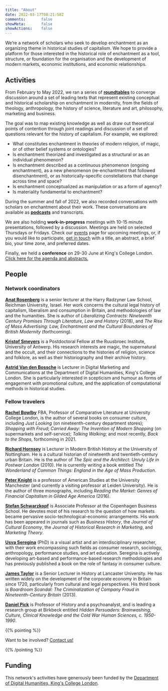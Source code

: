 ```yaml
---
title: "About"
date: 2022-03-17T08:21:58Z
comments:       false
showMeta:       false
showActions:    false
---
```


We’re a network of scholars who seek to develop enchantment as an organizing theme in historical studies of capitalism. We hope to provide a platform for those interested in the historical role of enchantment as a tool, structure, or foundation for the organisation and the development of modern markets, economic institutions, and economic relationships.

## Activities

From February to May 2022, we ran a series of [**roundtables**](/resources) to converge discussion around a set of leading texts that represent existing conceptual and historical scholarship on enchantment in modernity, from the fields of theology, anthropology, the history of science, literature and art, philosophy, marketing and business.

The goal was to map existing knowledge as well as draw out theoretical points of contention through joint readings and discussion of a set of questions relevant for the history of capitalism. For example, we explored:
- What constitutes enchantment in theories of modern religion, of magic, or of other belief systems or ontologies?
- Is enchantment theorized and investigated as a structural or as an individual phenomenon?
- Is enchantment described as a continuous phenomenon (ongoing enchantment), as a new phenomenon (re-enchantment that followed disenchantment), or as historically-specific constellations that change across time and space?
- Is enchantment conceptualized as manipulation or as a form of agency?
- Is materiality fundamental to enchantment?

During the summer and fall of 2022, we also recorded conversations with scholars on enchantment about their work. These conversations are available as [**podcasts**](/resources) and transcripts.

We are also holding **work-in-progress** meetings with 10-15 minute presentations, followed by a discussion. Meetings are held on selected Thursdays or Fridays. Check our [events](/events) page for upcoming meetings, or, if you would like to participate, [get in touch](/events/cfp_work_in_progress) with a title, an abstract, a brief bio, your time zone, and preferred dates.

Finally, we held a **conference** on 29-30 June at King's College London. [Click here for the agenda and abstracts.](events/conference_2023)

## People

### Network coordinators
**[Anat Rosenberg](https://www.runi.ac.il/en/faculty/arosenberg/)** is a senior lecturer at the Harry Radzyner Law School, Reichman University, Israel. Her work concerns the cultural legal history of capitalism, liberalism and consumption in Britain, and methodologies of law and the humanities. She is author of *Liberalizing Contracts: Nineteenth Century Promises Through Literature, Law and History* (2018), and *The Rise of Mass Advertising: Law, Enchantment and the Cultural Boundaries of British Modernity* (forthcoming).

**[Kristof Smeyers](https://www.uantwerpen.be/en/staff/kristof-smeyers_16210/)** is a Postdoctoral Fellow at the Ruusbroec Institute, University of Antwerp. His research interests are magic, the supernatural and the occult, and their connections to the histories of religion, science and folklore, as well as their historiography and their archive history.

**[Astrid Van den Bossche](https://kclpure.kcl.ac.uk/portal/astrid.vandenbossche.html)** is Lecturer in Digital Marketing and Communications at the Department of Digital Humanities, King's College London. She is particularly interested in scepticism and humour as forms of engagement with promotional culture, and the application of computational methods in historical studies.

### Fellow travelers
**[Rachel Bowlby](https://www.ucl.ac.uk/european-languages-culture/people/rachel-bowlby)** FBA, Professor of Comparative Literature at University College London, is the author of several books on consumer culture, including *Just Looking* (on nineteenth-century department stores); *Shopping with Freud*; *Carried Away: The Invention of Modern Shopping* (on supermarkets and self-service); *Talking Walking*; and most recently, *Back to the Shops*, forthcoming in 2021.

**[Richard Hornsey](https://www.nottingham.ac.uk/humanities/departments/history/people/richard.hornsey)** is Lecturer in Modern British History at the University of Nottingham. He is a cultural historian of nineteenth and twentieth-century urban Britain. He is the author of *The Spic and the Architect: Unruly Life in Postwar London* (2010). He is currently writing a book entitled *The Wonderland of Common Things: England in the Age of Mass Production*.

**[Peter Knight](https://www.research.manchester.ac.uk/portal/peter.knight.html)** is a professor of American Studies at the University Manchester (and currently a visiting professor at Leiden University). He is the author of three monographs, including *Reading the Market: Genres of Financial Capitalism in Gilded Age America* (2016).

**[Stefan Schwarzkopf](https://www.cbs.dk/en/research/departments-and-centres/department-of-management-politics-and-philosophy/staff/sscmpp)** is Associate Professor at the Copenhagen Business School. He devotes most of his research to the question of how markets became pervasive socio-technological-economic arrangements. His work has been appeared in journals such as *Business History*, the *Journal of Cultural Economy*, the *Journal of Historical Research in Marketing*, and *Marketing Theory*.

**[Usva Seregina](https://usvaseregina.com/)** (PhD) is a visual artist and an interdisciplinary researcher, with their work encompassing such fields as consumer research, sociology, anthropology, performance studies, and art education. Seregina is actively developing art-based and performance-based research methodologies and has previously published a book on the role of fantasy in consumer culture.

**[James Taylor](https://www.lancaster.ac.uk/history/about/people/james-c-taylor)** is a Senior Lecturer in History at Lancaster University. He has written widely on the development of the corporate economy in Britain since 1720, particularly from cultural and legal perspectives. His third book is *Boardroom Scandal: The Criminalization of Company Fraud in Nineteenth-Century Britain* (2013).

**[Daniel Pick](https://www.bbk.ac.uk/our-staff/profile/8005508/daniel-pick)**  is Professor of History and a psychoanalyst, and is leading a research group at Birkbeck entitled *Hidden Persuaders: Brainwashing, Culture, Clinical Knowledge and the Cold War Human Sciences, c. 1950-1990*.

{{% pointing %}}

Want to be involved? [Contact us!](/contact)

{{% /pointing %}}

## Funding
This network's activities have generously been funded by the [Department of Digital Humanities, King's College London](https://www.kcl.ac.uk/ddh).
